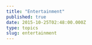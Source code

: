 ```yaml
---
title: "Entertainment"
published: true
date: 2015-10-25T02:48:00.000Z
type: topics
slug: entertainment
---
```

